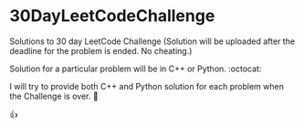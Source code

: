 # 30DayLeetCodeChallenge
Solutions to 30 day LeetCode Challenge (Solution will be uploaded after the deadline for the problem is ended. No cheating.)

Solution for a particular problem will be in C++ or Python. :octocat:

I will try to provide both C++ and Python solution for each problem when the Challenge is over. :rocket:

:+1:

